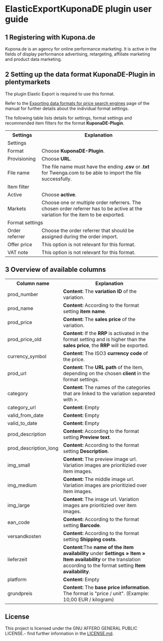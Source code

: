 
# ElasticExportKuponaDE plugin user guide

<div class="container-toc"></div>

## 1 Registering with Kupona.de

Kupona.de is an agency for online performance marketing. It is active in the fields of display performance advertising, retargeting, affiliate marketing and product data marketing.

## 2 Setting up the data format KuponaDE-Plugin in plentymarkets

The plugin Elastic Export is required to use this format.

Refer to the [Exporting data formats for price search engines](https://knowledge.plentymarkets.com/en/basics/data-exchange/exporting-data#30) page of the manual for further details about the individual format settings.

The following table lists details for settings, format settings and recommended item filters for the format **KuponaDE-Plugin**.
<table>
    <tr>
        <th>
            Settings
        </th>
        <th>
            Explanation
        </th>
    </tr>
    <tr>
        <td class="th" colspan="2">
            Settings
        </td>
    </tr>
    <tr>
        <td>
            Format
        </td>
        <td>
            Choose <b>KuponaDE-Plugin</b>.
        </td>        
    </tr>
    <tr>
        <td>
            Provisioning
        </td>
        <td>
            Choose <b>URL</b>.
        </td>        
    </tr>
    <tr>
        <td>
            File name
        </td>
        <td>
            The file name must have the ending <b>.csv</b> or <b>.txt</b> for Twenga.com to be able to import the file successfully.
        </td>        
    </tr>
    <tr>
        <td class="th" colspan="2">
            Item filter
        </td>
    </tr>
    <tr>
        <td>
            Active
        </td>
        <td>
            Choose <b>active</b>.
        </td>        
    </tr>
    <tr>
        <td>
            Markets
        </td>
        <td>
            Choose one or multiple order referrers. The chosen order referrer has to be active at the variation for the item to be exported.
        </td>        
    </tr>
    <tr>
        <td class="th" colspan="2">
            Format settings
        </td>
    </tr>
    <tr>
        <td>
            Order referrer
        </td>
        <td>
            Choose the order referrer that should be assigned during the order import.
        </td>        
    </tr>
    <tr>
        <td>
            Offer price
        </td>
        <td>
            This option is not relevant for this format.
        </td>        
    </tr>
    <tr>
        <td>
            VAT note
        </td>
        <td>
            This option is not relevant for this format.
        </td>        
    </tr>
</table>

## 3 Overview of available columns

<table>
    <tr>
		<th>
			Column name
		</th>
		<th>
			Explanation
		</th>
	</tr>
    <tr>
        <td>
            prod_number
        </td>
        <td>
            <b>Content:</b> The <b>variation ID</b> of the variation.
        </td>        
    </tr>
    <tr>
		<td>
			prod_name
		</td>
		<td>
			<b>Content:</b> According to the format setting <b>item name</b>.
		</td>        
	</tr>
	<tr>
		<td>
			prod_price
		</td>
		<td>
			<b>Content:</b> The <b>sales price</b> of the variation.
		</td>        
	</tr>
	<tr>
		<td>
			prod_price_old
		</td>
		<td>
			<b>Content:</b> If the <b>RRP</b> is activated in the format setting and is higher than the <b>sales price</b>, the <b>RRP</b> will be exported.
		</td>        
	</tr>
	<tr>
		<td>
			currency_symbol
		</td>
		<td>
			<b>Content:</b> The ISO3 <b>currency code</b> of the price.
		</td>        
	</tr>
	<tr>
		<td>
			prod_url
		</td>
		<td>
			<b>Content:</b> The <b>URL path</b> of the item, depending on the chosen <b>client</b> in the format settings.
		</td>        
	</tr>
    <tr>
		<td>
			category
		</td>
		<td>
			<b>Content:</b> The names of the categories that are linked to the variation separeted with >.
		</td>        
	</tr>
	<tr>
		<td>
			category_url
		</td>
		<td>
			<b>Content:</b> Empty
		</td>        
	</tr>
	<tr>
		<td>
			valid_from_date
		</td>
		<td>
			<b>Content:</b> Empty
		</td>        
	</tr>
	<tr>
		<td>
			valid_to_date
		</td>
		<td>
			<b>Content:</b> Empty
		</td>        
	</tr>
	<tr>
		<td>
			prod_description
		</td>
		<td>
			<b>Content:</b> According to the format setting <b>Preview text</b>.
		</td>        
	</tr>
	<tr>
		<td>
			prod_description_long
		</td>
		<td>
			<b>Content:</b> According to the format setting <b>Description</b>.
		</td>        
	</tr>
	<tr>
		<td>
			img_small
		</td>
		<td>
			<b>Content:</b> The preview image url. Variation images are prioritizied over item images.
		</td>        
	</tr>
	<tr>
		<td>
			img_medium
		</td>
		<td>
			<b>Content:</b> The middle image url. Variation images are prioritizied over item images.
		</td>        
	</tr>
	<tr>
		<td>
			img_large
		</td>
		<td>
			<b>Content:</b> The image url. Variation images are prioritizied over item images.
		</td>        
	</tr>
	<tr>
		<td>
			ean_code
		</td>
		<td>
			<b>Content:</b> According to the format setting <b>Barcode</b>.
		</td>        
	</tr>
	<tr>
		<td>
			versandkosten
		</td>
		<td>
			<b>Content:</b> According to the format setting <b>Shipping costs</b>.
		</td>        
	</tr>
	<tr>
		<td>
			lieferzeit
		</td>
		<td>
			<b>Content:</b>The <b>name of the item availability</b> under <b>Settings » Item » Item availability</b> or the translation according to the format setting <b>Item availability</b>.
		</td>        
	</tr>
	<tr>
		<td>
			platform
		</td>
		<td>
			<b>Content:</b> Empty
		</td>        
	</tr>
	 <tr>
		<td>
			grundpreis
		</td>
		<td>
			<b>Content:</b> The <b>base price information</b>. The format is "price / unit". (Example: 10,00 EUR / kilogram)
		</td>        
	</tr>
</table>

## License

This project is licensed under the GNU AFFERO GENERAL PUBLIC LICENSE.- find further information in the [LICENSE.md](https://github.com/plentymarkets/plugin-elastic-export-kupona-de/blob/master/LICENSE.md).
